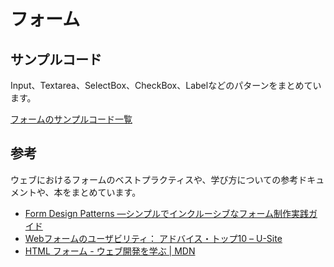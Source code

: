 フォーム
==

## サンプルコード

Input、Textarea、SelectBox、CheckBox、Labelなどのパターンをまとめています。

[フォームのサンプルコード一覧](https://codepen.io/kgsi/pen/WNgpQMP)

## 参考

ウェブにおけるフォームのベストプラクティスや、学び方についての参考ドキュメントや、本をまとめています。

- [Form Design Patterns ―シンプルでインクルーシブなフォーム制作実践ガイド](https://amzn.asia/d/5vkLRV5)
- [Webフォームのユーザビリティ： アドバイス・トップ10 &#8211; U-Site](https://u-site.jp/alertbox/web-form-design)
- [HTML フォーム - ウェブ開発を学ぶ | MDN](https://developer.mozilla.org/ja/docs/Learn/Forms)